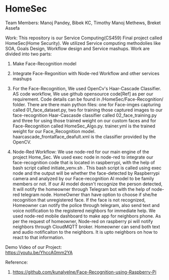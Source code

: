# HomeSec
Team Members: Manoj Pandey, Bibek KC, Timothy Manoj Methews, Breket Assefa

Work: This repository is our Service Computing(CS459) Final project called HomeSec(Home Security). We utilized Service computing methodolies like SOA, Goals Design, Workflow design and Service mashups. 
Work are divided into two parts:
1. Make Face-Recognition model
2. Integrate Face-Regonition with Node-red Workflow and other services mashups

1. For the Face-Recognition, We used OpenCv's Haar-Cascade Classifier. AS code workflow, We use github opensource code[Ref] as per our requirement. Code details can be found in
/HomeSec/Face-Recognition/ folder. There are there main python files: one for  Face-imges capturing called 01_face_dataset.py, two for training those captured images to our face-recognition Haar-Cascasde classifier called 
02_face_training.py and three for using those trained weight on our custom faces and for Face-Recognition called HomeSec_Algo.py. trainer.yml is the trained weight for our Face_Recognition model. haarcascade_frontalface_deafult.xml is
the classifier provided by the OpenCV. 

2. Node-Red Workflow: We use node-red for our main engine of the project Home_Sec. We used exec node in node-red to integrate our face-recognition code that is located in raspberrypi,
with the help of bash script called initiate_venv.sh . This bash script is called using exec node and the output will be whether the face-detected by Raspberrypi camera and analyzed by our Face-recognition AI model to 
be family members or not. If our AI model doesn't recognize the person detected, It will notify the homeowner through Telegram bot with the help of node-red telegram node. HomeOwner than have option to choose if she/he 
recognition that unregistered face. If the face is not recognized, Homeowner can notify the police through telegram, also send text and voice notification to the registered neighbors for immediate help. 
We used node-red mobile dashboard to make app for neighbors phone. As per the request of homeowner, Node-red on raspberry pi will notify neighbors through CloudMQTT broker. Homeowner can send both text and audio notificaiton to 
the neighbors. It is upto neighbors on how to react to that information.

Demo Video of our Project:  
https://youtu.be/YhccA0mm2YA 

Reference: 
1. https://github.com/kunalyelne/Face-Recognition-using-Raspberry-Pi 

